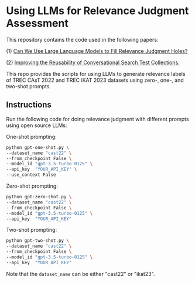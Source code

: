 # Using LLMs for Relevance Judgment Assessment
This repository contains the code used in the following papers:

(1) <a href="https://arxiv.org/pdf/2405.05600">Can We Use Large Language Models to Fill Relevance Judgment Holes?</a>

(2) <a href="">Improving the Reusability of Conversational Search Test Collections.</a>

This repo provides the scripts for using LLMs to generate relevance labels of TREC CAsT 2022 and TREC iKAT 2023 datasets using zero-, one-, and two-shot prompts.

## Instructions
Run the following code for doing relevance judgment with different prompts using open source LLMs:

One-shot prompting:

```bash
python gpt-one-shot.py \
--dataset_name "cast22" \
--from_checkpoint False \
--model_id "gpt-3.5-turbo-0125" \
--api_key  "YOUR_API_KEY" \
--use_context False
```

Zero-shot prompting:

```bash
python gpt-zero-shot.py \
--dataset_name "cast22" \
--from_checkpoint False \
--model_id "gpt-3.5-turbo-0125" \
--api_key  "YOUR_API_KEY" 
```


Two-shot prompting:

```bash
python gpt-two-shot.py \
--dataset_name "cast22" \
--from_checkpoint False \
--model_id "gpt-3.5-turbo-0125" \
--api_key  "YOUR_API_KEY" 
```
Note that the ``dataset_name`` can be either "cast22" or "ikat23".
